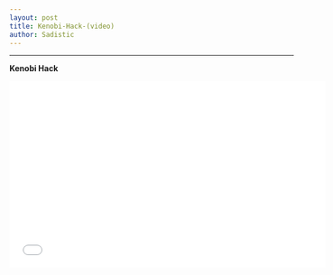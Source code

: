 ```yaml
---
layout: post
title: Kenobi-Hack-(video)
author: Sadistic
---
```


---

**Kenobi Hack**

<iframe width="560" height="331" src="{{site.baseurl}}{{ site.baseimg }}/assets/vids/Kenobi_player.html" frameborder="0" allowfullscreen></iframe>
